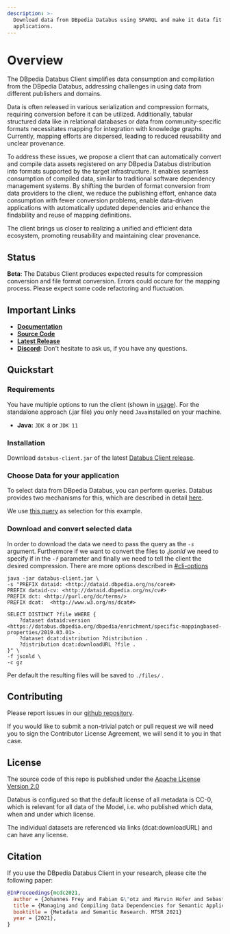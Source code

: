 ```yaml
---
description: >-
  Download data from DBpedia Databus using SPARQL and make it data fit for your
  applications.
---
```


# Overview

The DBpedia Databus Client simplifies data consumption and compilation from the DBpedia Databus, addressing challenges in using data from different publishers and domains.&#x20;

Data is often released in various serialization and compression formats, requiring conversion before it can be utilized. Additionally, tabular structured data like in relational databases or data from community-specific formats necessitates mapping for integration with knowledge graphs. Currently, mapping efforts are dispersed, leading to reduced reusability and unclear provenance.&#x20;

To address these issues, we propose a client that can automatically convert and compile data assets registered on any DBpedia Databus distribution into formats supported by the target infrastructure. It enables seamless consumption of compiled data, similar to traditional software dependency management systems. By shifting the burden of format conversion from data providers to the client, we reduce the publishing effort, enhance data consumption with fewer conversion problems, enable data-driven applications with automatically updated dependencies and enhance the findability and reuse of mapping definitions.

The client brings us closer to realizing a unified and efficient data ecosystem, promoting reusability and maintaining clear provenance.

## Status

**Beta**: The Databus Client produces expected results for compression conversion and file format conversion. Errors could occure for the mapping process. Please expect some code refactoring and fluctuation.

## Important Links

* [**Documentation**](https://dbpedia.gitbook.io/databus/v/download-client/)
* [**Source Code**](https://github.com/dbpedia/databus-client/tree/master)
* [**Latest Release**](https://github.com/dbpedia/databus-client/releases/latest)
* [**Discord**](https://discord.gg/fB8byAPP7e)**:** Don't hesitate to ask us, if you have any questions.

## Quickstart

### Requirements

You have multiple options to run the client (shown in [usage](docs/usage/ "mention")). For the standalone approach (.jar file) you only need `Java`installed on your machine.

* **Java:** `JDK 8` or `JDK 11`

### Installation

Download `databus-client.jar` of the latest [Databus Client release](https://github.com/dbpedia/databus-client/releases/latest).

### Choose Data for your application

To select data from DBpedia Databus, you can perform queries. Databus provides two mechanisms for this, which are described in detail [here](https://dbpedia.gitbook.io/databus/#querying-metainformation).&#x20;

We use [this query](src/test/resources/queries/query3.sparql) as selection for this example.

### Download and convert selected data

In order to download the data we need to pass the query as the _`-s`_ argument. Furthermore if we want to convert the files to _.jsonld_ we need to specify if in the _`-f`_ parameter and finally we need to tell the client the desired compression. There are more options described in [#cli-options](docs/usage/cli.md#cli-options "mention")

```
java -jar databus-client.jar \
-s "PREFIX dataid: <http://dataid.dbpedia.org/ns/core#>
PREFIX dataid-cv: <http://dataid.dbpedia.org/ns/cv#>
PREFIX dct: <http://purl.org/dc/terms/>
PREFIX dcat:  <http://www.w3.org/ns/dcat#>

SELECT DISTINCT ?file WHERE {
 	?dataset dataid:version <https://databus.dbpedia.org/dbpedia/enrichment/specific-mappingbased-properties/2019.03.01> .
	?dataset dcat:distribution ?distribution .
	?distribution dcat:downloadURL ?file .
}" \
-f jsonld \
-c gz
```

Per default the resulting files will be saved to `./files/` . &#x20;

## Contributing

Please report issues in our [github repository](https://github.com/dbpedia/databus-client).

If you would like to submit a non-trivial patch or pull request we will need you to sign the Contributor License Agreement, we will send it to you in that case.

## License

The source code of this repo is published under the [Apache License Version 2.0](https://github.com/AKSW/jena-sparql-api/blob/master/LICENSE)

Databus is configured so that the default license of all metadata is CC-0, which is relevant for all data of the Model, i.e. who published which data, when and under which license.

The individual datasets are referenced via links (dcat:downloadURL) and can have any license.

## Citation

If you use the DBpedia Databus Client in your research, please cite the following paper:

```bibtex
@InProceedings{mcdc2021,
  author = {Johannes Frey and Fabian G\"otz and Marvin Hofer and Sebastian Hellmann},
  title = {Managing and Compiling Data Dependencies for Semantic Applications using Databus Client},
  booktitle = {Metadata and Semantic Research. MTSR 2021}
  year = {2021},
}
```

